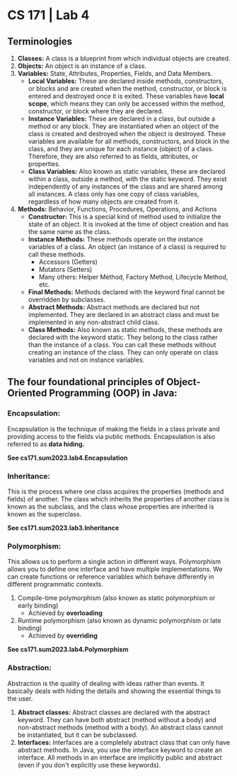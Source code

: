 # CS 171 | Lab 4
## Terminologies
1. **Classes:** A class is a blueprint from which individual objects are created.
2. **Objects:** An object is an instance of a class.
3. **Variables:** State, Attributes, Properties, Fields, and Data Members.
   - **Local Variables:** These are declared inside methods, constructors, or blocks and are created when the method, constructor, or block is entered and destroyed once it is exited. These variables have **local scope**, which means they can only be accessed within the method, constructor, or block where they are declared.
   - **Instance Variables:** These are declared in a class, but outside a method or any block. They are instantiated when an object of the class is created and destroyed when the object is destroyed. These variables are available for all methods, constructors, and block in the class, and they are unique for each instance (object) of a class. Therefore, they are also referred to as fields, attributes, or properties.
   - **Class Variables:** Also known as static variables, these are declared within a class, outside a method, with the static keyword. They exist independently of any instances of the class and are shared among all instances. A class only has one copy of class variables, regardless of how many objects are created from it.
4. **Methods:** Behavior, Functions, Procedures, Operations, and Actions
   - **Constructor:** This is a special kind of method used to initialize the state of an object. It is invoked at the time of object creation and has the same name as the class.
   - **Instance Methods:** These methods operate on the instance variables of a class. An object (an instance of a class) is required to call these methods.
     - Accessors (Getters)
     - Mutators (Setters)
     - Many others: Helper Method, Factory Method, Lifecycle Method, etc.
   - **Final Methods:** Methods declared with the keyword final cannot be overridden by subclasses.
   - **Abstract Methods:** Abstract methods are declared but not implemented. They are declared in an abstract class and must be implemented in any non-abstract child class.
   - **Class Methods:** Also known as static methods, these methods are declared with the keyword static. They belong to the class rather than the instance of a class. You can call these methods without creating an instance of the class. They can only operate on class variables and not on instance variables.

##  The four foundational principles of Object-Oriented Programming (OOP) in Java:
### Encapsulation:
Encapsulation is the technique of making the fields in a class private and providing access to the fields via public methods. Encapsulation is also referred to as **data hiding.**

**See cs171.sum2023.lab4.Encapsulation**

### Inheritance:
This is the process where one class acquires the properties (methods and fields) of another. The class which inherits the properties of another class is known as the subclass, and the class whose properties are inherited is known as the superclass.
   
**See cs171.sum2023.lab3.Inheritance**

### Polymorphism:
This allows us to perform a single action in different ways. Polymorphism allows you to define one interface and have multiple implementations. We can create functions or reference variables which behave differently in different programmatic contexts.


1. Compile-time polymorphism (also known as static polymorphism or early binding) 
    - Achieved by **overloading**
2. Runtime polymorphism (also known as dynamic polymorphism or late binding)
    - Achieved by **overriding**
   
**See cs171.sum2023.lab4.Polymorphism**

### Abstraction:
Abstraction is the quality of dealing with ideas rather than events. It basically deals with hiding the details and showing the essential things to the user.

1. **Abstract classes:** Abstract classes are declared with the abstract keyword. They can have both abstract (method without a body) and non-abstract methods (method with a body). An abstract class cannot be instantiated, but it can be subclassed.
2. **Interfaces:** Interfaces are a completely abstract class that can only have abstract methods. In Java, you use the interface keyword to create an interface. All methods in an interface are implicitly public and abstract (even if you don't explicitly use these keywords).
